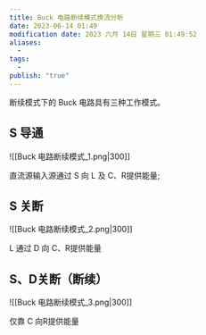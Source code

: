 ```yaml
---
title: Buck 电路断续模式换流分析
date: 2023-06-14 01:49
modification date: 2023 六月 14日 星期三 01:49:52
aliases:
  - 
tags:
  - 
publish: "true"
---
```


断续模式下的 Buck 电路具有三种工作模式。

## S 导通

![[Buck 电路断续模式_1.png|300]]

直流源输入源通过 S 向 L 及 C、R提供能量;

## S 关断

![[Buck 电路断续模式_2.png|300]]

L 通过 D 向 C、R提供能量

## S、D关断（断续）

![[Buck 电路断续模式_3.png|300]]

仅靠 C 向R提供能量
